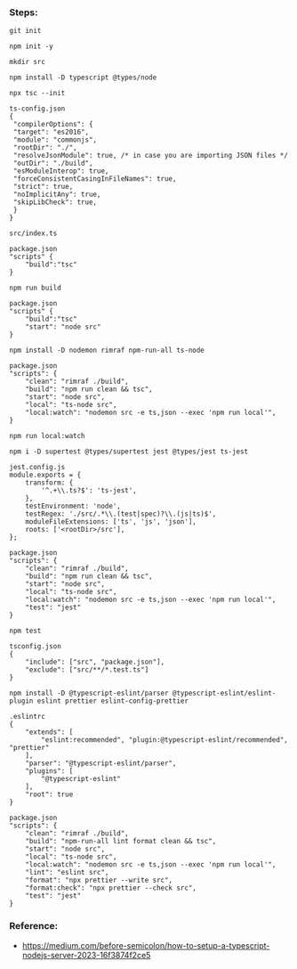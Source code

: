 ### Steps:

    git init

    npm init -y

    mkdir src

    npm install -D typescript @types/node

    npx tsc --init

    ts-config.json
    {
     "compilerOptions": {
     "target": "es2016",
     "module": "commonjs",
     "rootDir": "./",
     "resolveJsonModule": true, /* in case you are importing JSON files */
     "outDir": "./build",
     "esModuleInterop": true,
     "forceConsistentCasingInFileNames": true,
     "strict": true,
     "noImplicitAny": true,
     "skipLibCheck": true,
     }
    }

    src/index.ts

    package.json
    "scripts" {
        "build":"tsc"
    }

    npm run build

    package.json
    "scripts" {
        "build":"tsc"
        "start": "node src"
    }

    npm install -D nodemon rimraf npm-run-all ts-node

    package.json
    "scripts": {
        "clean": "rimraf ./build",
        "build": "npm run clean && tsc",
        "start": "node src",
        "local": "ts-node src",
        "local:watch": "nodemon src -e ts,json --exec 'npm run local'",
    }

    npm run local:watch

    npm i -D supertest @types/supertest jest @types/jest ts-jest

    jest.config.js
    module.exports = {
        transform: {
            '^.+\\.ts?$': 'ts-jest',
        },
        testEnvironment: 'node',
        testRegex: './src/.*\\.(test|spec)?\\.(js|ts)$',
        moduleFileExtensions: ['ts', 'js', 'json'],
        roots: ['<rootDir>/src'],
    };

    package.json
    "scripts": {
        "clean": "rimraf ./build",
        "build": "npm run clean && tsc",
        "start": "node src",
        "local": "ts-node src",
        "local:watch": "nodemon src -e ts,json --exec 'npm run local'",
        "test": "jest"
    }

    npm test

    tsconfig.json
    {
        "include": ["src", "package.json"],
        "exclude": ["src/**/*.test.ts"]
    }

    npm install -D @typescript-eslint/parser @typescript-eslint/eslint-plugin eslint prettier eslint-config-prettier

    .eslintrc
    {
        "extends": [
            "eslint:recommended", "plugin:@typescript-eslint/recommended", "prettier"
        ],
        "parser": "@typescript-eslint/parser",
        "plugins": [
            "@typescript-eslint"
        ],
        "root": true
    }

    package.json
    "scripts": {
        "clean": "rimraf ./build",
        "build": "npm-run-all lint format clean && tsc",
        "start": "node src",
        "local": "ts-node src",
        "local:watch": "nodemon src -e ts,json --exec 'npm run local'",
        "lint": "eslint src",
        "format": "npx prettier --write src",
        "format:check": "npx prettier --check src",
        "test": "jest"
    }

### Reference:

- https://medium.com/before-semicolon/how-to-setup-a-typescript-nodejs-server-2023-16f3874f2ce5
